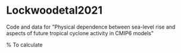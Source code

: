 # Lockwoodetal2021
Code and data for "Physical dependence between sea-level rise and aspects of future tropical cyclone activity in CMIP6 models"

% To calculate 
